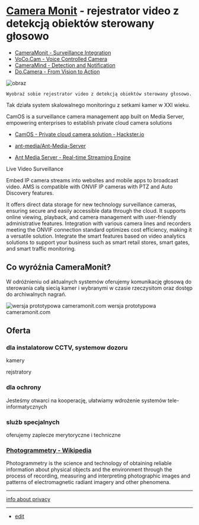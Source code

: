 # [Camera Monit](https://www.cameramonit.com/) - rejestrator video z detekcją obiektów sterowany głosowo

+ [CameraMonit - Surveillance Integration](http://www.cameramonit.com)
+ [VoCo.Cam - Voice Controlled Camera](http://www.vococam.com)
+ [CameraMind - Detection and Notification](http://www.cameramind.com)
+ [Do.Camera - From Vision to Action](http://www.docamera.com)


![obraz](https://github.com/cameramonit/www/assets/5669657/6ba03f60-11cc-45d3-adae-f5442bdd9864)
  
```
Wyobraź sobie rejestrator video z detekcją obiektów sterowany głosowo.
```

Tak działa system skalowalnego monitoringu z setkami kamer w XXI wieku.

CamOS is a surveillance camera management app built on Media Server, empowering enterprises to establish private cloud camera solutions

+ [CamOS - Private cloud camera solution - Hackster.io](https://www.hackster.io/dmtan/camos-private-cloud-camera-solution-196a7e)
+ [ant-media/Ant-Media-Server](https://github.com/ant-media/Ant-Media-Server/releases)

+ [Ant Media Server - Real-time Streaming Engine](https://antmedia.io/)

Live Video Surveillance

Embed IP camera streams into websites and mobile apps to broadcast video. AMS is compatible with ONVIF IP cameras with PTZ and Auto Discovery features.

It offers direct data storage for new technology surveillance cameras, ensuring secure and easily accessible data through the cloud.
It supports online viewing, playback, and camera management with user-friendly administrative features.
Integration with various camera lines and recorders meeting the ONVIF connection standard optimizes cost efficiency, making it a versatile solution.
Integrate the smart features based on video analytics solutions to support your business such as smart retail stores, smart gates, and smart traffic monitoring.



## Co wyróżnia CameraMonit?

W odróżnieniu od aktualnych systemów oferujemy komunikację głosową do sterowania całą siecią kamer i wybranymi w czasie rzeczysitom oraz dostęp do archiwalnych nagrań.


![wersja prototypowa cameramonit.com](https://github.com/cameramonit/www/assets/5669657/1c71e644-2dc9-4152-8ef3-7acb7bc97ef3)
wersja prototypowa cameramonit.com


## Oferta 

### dla instalatorow CCTV, systemow dozoru

kamery

rejstratory


### dla ochrony

Jesteśmy otwarci na kooperację, ułatwiamy wdrożenie systemów tele-informatycznych


### slużb specjalnych

oferujemy zaplecze merytoryczne i techniczne


### [Photogrammetry - Wikipedia](https://en.wikipedia.org/wiki/Photogrammetry)

Photogrammetry is the science and technology of obtaining reliable information about physical objects and the environment through the process of recording, measuring and interpreting photographic images and patterns of electromagnetic radiant imagery and other phenomena.


---
[info about privacy](PRIVACY.md)

---

+ [edit](https://github.com/cameramonit/www/edit/main/README.md)
